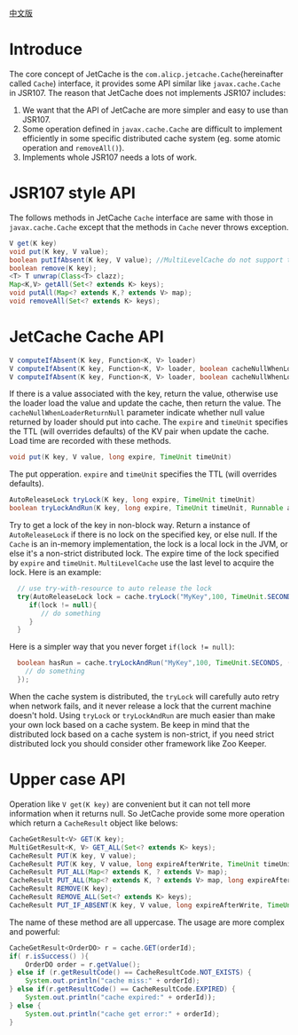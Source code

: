 [中文版](CacheAPI_CN)

# Introduce
The core concept of JetCache is the ```com.alicp.jetcache.Cache```(hereinafter called  ```Cache```) interface, it provides some API similar like ```javax.cache.Cache``` in JSR107. 
The reason that JetCache does not implements JSR107 includes:
1. We want that the API of JetCache are more simpler and easy to use than JSR107.
1. Some operation defined in ```javax.cache.Cache``` are difficult to implement efficiently in some specific distributed cache system (eg. some atomic operation and ```removeAll()```). 
1. Implements whole JSR107 needs a lots of work.

# JSR107 style API
The follows methods in JetCache ```Cache``` interface are same with those in ```javax.cache.Cache``` except that
the methods in ```Cache``` never throws exception. 
```java
V get(K key)
void put(K key, V value);
boolean putIfAbsent(K key, V value); //MultiLevelCache do not support this method
boolean remove(K key);
<T> T unwrap(Class<T> clazz);
Map<K,V> getAll(Set<? extends K> keys);
void putAll(Map<? extends K,? extends V> map);
void removeAll(Set<? extends K> keys);
```

# JetCache Cache API
```java
V computeIfAbsent(K key, Function<K, V> loader)
V computeIfAbsent(K key, Function<K, V> loader, boolean cacheNullWhenLoaderReturnNull)
V computeIfAbsent(K key, Function<K, V> loader, boolean cacheNullWhenLoaderReturnNull, long expire, TimeUnit timeUnit)
```
If there is a value associated with the key, return the value, 
otherwise use the loader load the value and update the cache, then return the value.
The ```cacheNullWhenLoaderReturnNull``` parameter indicate whether null value returned by loader should put into cache.
The ```expire``` and ```timeUnit``` specifies the TTL (will overrides defaults) of the KV pair when update the cache.
Load time are recorded with these methods. 

```java
void put(K key, V value, long expire, TimeUnit timeUnit)
```
The put opperation. ```expire``` and ```timeUnit``` specifies the TTL (will overrides defaults).

```java
AutoReleaseLock tryLock(K key, long expire, TimeUnit timeUnit)
boolean tryLockAndRun(K key, long expire, TimeUnit timeUnit, Runnable action)
```
Try to get a lock of the key in non-block way. 
Return a instance of ```AutoReleaseLock``` if there is no lock on the specified key, or else null. 
If the ```Cache``` is an in-memory implementation, the lock is a local lock in the JVM,
or else it's a non-strict distributed lock.
The expire time of the lock specified by ```expire``` and ```timeUnit```.
```MultiLevelCache``` use the last level to acquire the lock.
Here is an example:
```java
  // use try-with-resource to auto release the lock
  try(AutoReleaseLock lock = cache.tryLock("MyKey",100, TimeUnit.SECONDS)){
     if(lock != null){
        // do something
     }
  }
```
Here is a simpler way that you never forget ```if(lock != null)```:
```java
  boolean hasRun = cache.tryLockAndRun("MyKey",100, TimeUnit.SECONDS, () -> {
    // do something
  });
```
When the cache system is distributed, the ```tryLock``` will carefully auto retry when network fails, and it never release a lock that the current machine doesn't hold. Using ```tryLock``` or ```tryLockAndRun``` are much easier than make your own lock based on a cache system.
Be keep in mind that the distributed lock based on a cache system is non-strict, 
if you need strict distributed lock you should consider other framework like Zoo Keeper.

# Upper case API
Operation like ```V get(K key)``` are convenient but it can not tell more information when it returns null. 
So JetCache provide some more operation which return a ```CacheResult``` object like belows:
```java
CacheGetResult<V> GET(K key);
MultiGetResult<K, V> GET_ALL(Set<? extends K> keys);
CacheResult PUT(K key, V value);
CacheResult PUT(K key, V value, long expireAfterWrite, TimeUnit timeUnit);
CacheResult PUT_ALL(Map<? extends K, ? extends V> map);
CacheResult PUT_ALL(Map<? extends K, ? extends V> map, long expireAfterWrite, TimeUnit timeUnit);
CacheResult REMOVE(K key);
CacheResult REMOVE_ALL(Set<? extends K> keys);
CacheResult PUT_IF_ABSENT(K key, V value, long expireAfterWrite, TimeUnit timeUnit);
```

The name of these method are all uppercase. The usage are more complex and powerful:
```java
CacheGetResult<OrderDO> r = cache.GET(orderId);
if( r.isSuccess() ){
    OrderDO order = r.getValue();
} else if (r.getResultCode() == CacheResultCode.NOT_EXISTS) {
    System.out.println("cache miss:" + orderId);
} else if(r.getResultCode() == CacheResultCode.EXPIRED) {
    System.out.println("cache expired:" + orderId));
} else {
    System.out.println("cache get error:" + orderId);
}
```